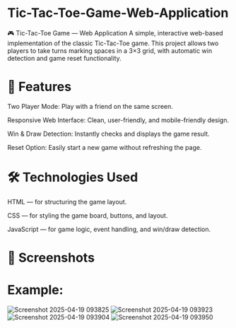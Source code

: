 # Tic-Tac-Toe-Game-Web-Application
🎮 Tic-Tac-Toe Game — Web Application A simple, interactive web-based implementation of the classic Tic-Tac-Toe game. This project allows two players to take turns marking spaces in a 3×3 grid, with automatic win detection and game reset functionality.

# 📌 Features
Two Player Mode: Play with a friend on the same screen.

Responsive Web Interface: Clean, user-friendly, and mobile-friendly design.

Win & Draw Detection: Instantly checks and displays the game result.

Reset Option: Easily start a new game without refreshing the page.

# 🛠️ Technologies Used
HTML — for structuring the game layout.

CSS — for styling the game board, buttons, and layout.

JavaScript — for game logic, event handling, and win/draw detection.

# 📸 Screenshots
# Example:
![Screenshot 2025-04-19 093825](https://github.com/user-attachments/assets/f82ccb3c-5921-43f5-aeca-9dd42f9b491f)
![Screenshot 2025-04-19 093923](https://github.com/user-attachments/assets/23268fd2-87c7-4de6-94ae-0e3ad6d1755d)
![Screenshot 2025-04-19 093904](https://github.com/user-attachments/assets/3f81faf9-73ba-49b2-84b7-e4b2198a455d)
![Screenshot 2025-04-19 093950](https://github.com/user-attachments/assets/3c0dd109-71c1-4662-8cb7-74a28746966c)

